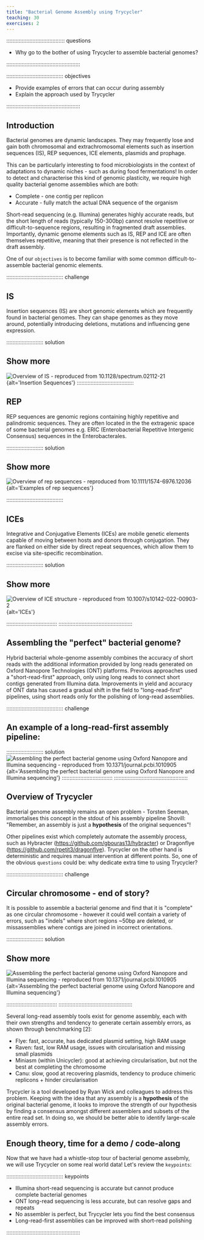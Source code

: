 ```yaml
---
title: "Bacterial Genome Assembly using Trycycler"
teaching: 30
exercises: 2
---
```


:::::::::::::::::::::::::::::::::::::: questions 

- Why go to the bother of using Trycycler to assemble bacterial genomes?

::::::::::::::::::::::::::::::::::::::::::::::::

::::::::::::::::::::::::::::::::::::: objectives

- Provide examples of errors that can occur during assembly
- Explain the approach used by Trycycler

::::::::::::::::::::::::::::::::::::::::::::::::

## Introduction

Bacterial genomes are dynamic landscapes. They may frequently lose and gain both chromosomal and extrachromosomal elements such as insertion sequences (IS), REP sequences, ICE elements, plasmids and prophage.

This can be particularly interesting to food microbiologists in the context of adaptations to dynamic niches - such as during food fermentations! In order to detect and characterise this kind of genomic plasticity, we require high quality bacterial genome assemblies which are both:

* Complete - one contig per replicon
* Accurate - fully match the actual DNA sequence of the organism

Short-read sequencing (e.g. Illumina) generates highly accurate reads, but the short length of reads (typically 150-300bp) cannot resolve repetitive or difficult-to-sequence regions, resulting in fragmented draft assemblies. Importantly, dynamic genome elements such as IS, REP and ICE are often themselves repetitive, meaning that their presence is not reflected in the draft assembly.

One of our `objectives` is to become familiar with some common difficult-to-assemble bacterial genomic elements.

::::::::::::::::::::::::::::::::::::: challenge 

## IS

Insertion sequences (IS) are short genomic elements which are frequently found in bacterial genomes. They can shape genomes as they move around, potentially introducing deletions, mutations and influencing gene expression.

:::::::::::::::::::::::: solution 

## Show more
 
![Overview of IS - reproduced from 10.1128/spectrum.02112-21](https://www.ncbi.nlm.nih.gov/pmc/articles/instance/9241782/bin/spectrum.02112-21-f007.jpg){alt='Insertion Sequences'}
:::::::::::::::::::::::::::::::::::::

## REP
REP sequences are genomic regions containing highly repetitive and palindromic sequences. They are often located in the the extragenic space of some bacterial genomes e.g. ERIC (Enterobacterial Repetitive Intergenic Consensus) sequences in the Enterobacterales.

:::::::::::::::::::::::: solution 

## Show more

![Overview of rep sequences - reproduced from 10.1111/1574-6976.12036](https://d3i71xaburhd42.cloudfront.net/9d601ea51726a3257a80ba2f7cc9f98c4a569397/2-Figure1-1.png){alt='Examples of rep sequences'}

:::::::::::::::::::::::::::::::::::::

## ICEs

Integrative and Conjugative Elements (ICEs) are mobile genetic elements capable of moving between hosts and donors through conjugation. They are flanked on either side by direct repeat sequences, which allow them to excise via site-specific recombination.

:::::::::::::::::::::::: solution 

## Show more
 
![Overview of ICE structure - reproduced from 10.1007/s10142-022-00903-2](https://media.springernature.com/lw685/springer-static/image/art%3A10.1007%2Fs10142-022-00903-2/MediaObjects/10142_2022_903_Fig2_HTML.png?as=webp){alt='ICEs'}

:::::::::::::::::::::::::::::::::
::::::::::::::::::::::::::::::::::::::::::::::::

## Assembling the "perfect" bacterial genome?

Hybrid bacterial whole-genome assembly combines the accuracy of short reads with the additional information provided by long reads generated on Oxford Nanopore Technologies (ONT) platforms. Previous approaches used a "short-read-first" approach, only using long reads to connect short contigs generated from Illumina data. Improvements in yield and accuracy of ONT data has caused a gradual shift in the field to "long-read-first" pipelines, using short reads only for the polishing of long-read assemblies.

::::::::::::::::::::::::::::::::::::: challenge 
## An example of a long-read-first assembly pipeline:
:::::::::::::::::::::::: solution 
![Assembling the perfect bacterial genome using Oxford Nanopore and Illumina sequencing - reproduced from 10.1371/journal.pcbi.1010905](https://www.researchgate.net/publication/368938787/figure/fig1/AS:11431281124501087@1677968652785/Illustrated-overview-of-our-recommended-approach-to-perfect-bacterial-whole-genome.png){alt='Assembling the perfect bacterial genome using Oxford Nanopore and Illumina sequencing'}
:::::::::::::::::::::::::::::::::
::::::::::::::::::::::::::::::::::::::::::::::::

## Overview of Trycycler

Bacterial genome assembly remains an open problem - Torsten Seeman, immortalises this concept in the stdout of his assembly pipeline Shovill: "Remember, an assembly is just a **hypothesis** of the original sequences"! 

Other pipelines exist which completely automate the assembly process, such as Hybracter (https://github.com/gbouras13/hybracter) or Dragonflye (https://github.com/rpetit3/dragonflye). Trycycler on the other hand is deterministic and requires manual intervention at different points. So, one of the obvious `questions` could be: why dedicate extra time to using Trycycler?

::::::::::::::::::::::::::::::::::::: challenge 

## Circular chromosome - end of story?

It is possible to assemble a bacterial genome and find that it is "complete" as one circular chromosome - however it could well contain a variety of errors, such as "indels" where short regions ~50bp are deleted, or missassemblies where contigs are joined in incorrect orientations.

:::::::::::::::::::::::: solution 

## Show more
 
![Assembling the perfect bacterial genome using Oxford Nanopore and Illumina sequencing - reproduced from 10.1371/journal.pcbi.1010905](https://journals.plos.org/ploscompbiol/article/figure/image?size=large&id=10.1371/journal.pcbi.1010905.g002){alt='Assembling the perfect bacterial genome using Oxford Nanopore and Illumina sequencing'}

:::::::::::::::::::::::::::::::::
::::::::::::::::::::::::::::::::::::::::::::::::

Several long-read assembly tools exist for genome assembly, each with their own strengths and tendency to generate certain assembly errors, as shown through benchmarking [2]:

* Flye: fast, accurate, has dedicated plasmid setting, high RAM usage
* Raven: fast, low RAM usage, issues with circularisation and missing small plasmids
* Miniasm (within Unicycler): good at achieving circularisation, but not the best at completing the chromosome
* Canu: slow, good at recovering plasmids, tendency to produce chimeric replicons + hinder circularisation

Trycycler is a tool developed by Ryan Wick and colleagues to address this problem. Keeping with the idea that any assembly is a **hypothesis** of the original bacterial genome, it looks to improve the strength of our hypothesis by finding a consensus amongst different assemblers and subsets of the entire read set. In doing so, we should be better able to identify large-scale assembly errors.

## Enough theory, time for a demo / code-along

Now that we have had a whistle-stop tour of bacterial genome assebmly, we will use Trycycler on some real world data! Let's review the `keypoints`:

::::::::::::::::::::::::::::::::::::: keypoints 

- Illumina short-read sequencing is accurate but cannot produce complete bacterial genomes
- ONT long-read sequencing is less accurate, but can resolve gaps and repeats 
- No assembler is perfect, but Trycycler lets you find the best consensus
- Long-read-first assemblies can be improved with short-read polishing

::::::::::::::::::::::::::::::::::::::::::::::::

[r-markdown]: https://rmarkdown.rstudio.com/
